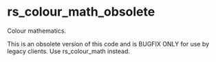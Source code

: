# rs_colour_math_obsolete
Colour mathematics.

This is an obsolete version of this code and is BUGFIX ONLY for use by legacy clients. Use rs_colour_math instead.
